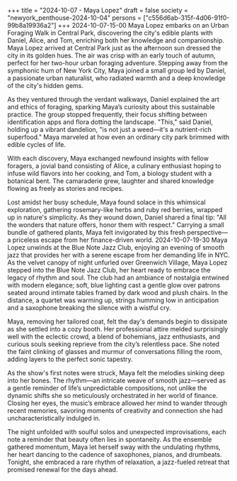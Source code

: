 +++
title = "2024-10-07 - Maya Lopez"
draft = false
society = "newyork_penthouse-2024-10-04"
persons = ["c556d6ab-315f-4d06-91f0-99b8a19936a2"]
+++
2024-10-07-15-00
Maya Lopez embarks on an Urban Foraging Walk in Central Park, discovering the city's edible plants with Daniel, Alice, and Tom, enriching both her knowledge and companionship.
Maya Lopez arrived at Central Park just as the afternoon sun dressed the city in its golden hues. The air was crisp with an early touch of autumn, perfect for her two-hour urban foraging adventure. Stepping away from the symphonic hum of New York City, Maya joined a small group led by Daniel, a passionate urban naturalist, who radiated warmth and a deep knowledge of the city's hidden gems.

As they ventured through the verdant walkways, Daniel explained the art and ethics of foraging, sparking Maya’s curiosity about this sustainable practice. The group stopped frequently, their focus shifting between identification apps and flora dotting the landscape. "This," said Daniel, holding up a vibrant dandelion, "is not just a weed—it's a nutrient-rich superfood." Maya marveled at how even an ordinary city park brimmed with edible cycles of life.

With each discovery, Maya exchanged newfound insights with fellow foragers, a jovial band consisting of Alice, a culinary enthusiast hoping to infuse wild flavors into her cooking, and Tom, a biology student with a botanical bent. The camaraderie grew, laughter and shared knowledge flowing as freely as stories and recipes.

Lost amidst her busy schedule, Maya found solace in this whimsical exploration, gathering rosemary-like herbs and ruby red berries, wrapped up in nature's simplicity. As they wound down, Daniel shared a final tip: "All the wonders that nature offers, honor them with respect." Carrying a small bundle of gathered plants, Maya felt invigorated by this fresh perspective—a priceless escape from her finance-driven world.
2024-10-07-19-30
Maya Lopez unwinds at the Blue Note Jazz Club, enjoying an evening of smooth jazz that provides her with a serene escape from her demanding life in NYC.
As the velvet canopy of night unfurled over Greenwich Village, Maya Lopez stepped into the Blue Note Jazz Club, her heart ready to embrace the legacy of rhythm and soul. The club had an ambiance of nostalgia entwined with modern elegance; soft, blue lighting cast a gentle glow over patrons seated around intimate tables framed by dark wood and plush chairs. In the distance, a quartet was warming up, strings humming low in anticipation and a saxophone breaking the silence with a wistful cry.

Maya, removing her tailored coat, felt the day's demands begin to dissipate as she settled into a cozy booth. Her professional attire melded surprisingly well with the eclectic crowd, a blend of bohemians, jazz enthusiasts, and curious souls seeking reprieve from the city’s relentless pace. She noted the faint clinking of glasses and murmur of conversations filling the room, adding layers to the perfect sonic tapestry.

As the show's first notes were struck, Maya felt the melodies sinking deep into her bones. The rhythm—an intricate weave of smooth jazz—served as a gentle reminder of life’s unpredictable compositions, not unlike the dynamic shifts she so meticulously orchestrated in her world of finance. Closing her eyes, the music’s embrace allowed her mind to wander through recent memories, savoring moments of creativity and connection she had uncharacteristically indulged in.

The night unfolded with soulful solos and unexpected improvisations, each note a reminder that beauty often lies in spontaneity. As the ensemble gathered momentum, Maya let herself sway with the undulating rhythms, her heart dancing to the cadence of saxophones, pianos, and drumbeats. Tonight, she embraced a rare rhythm of relaxation, a jazz-fueled retreat that promised renewal for the days ahead.
